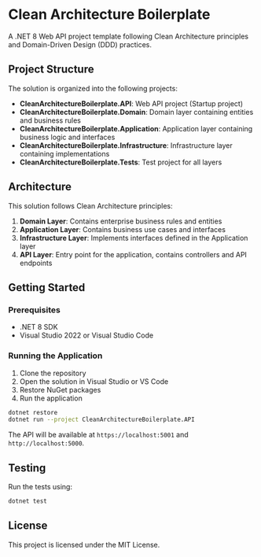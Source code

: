 # Clean Architecture Boilerplate

A .NET 8 Web API project template following Clean Architecture principles and Domain-Driven Design (DDD) practices.

## Project Structure

The solution is organized into the following projects:

- **CleanArchitectureBoilerplate.API**: Web API project (Startup project)
- **CleanArchitectureBoilerplate.Domain**: Domain layer containing entities and business rules
- **CleanArchitectureBoilerplate.Application**: Application layer containing business logic and interfaces
- **CleanArchitectureBoilerplate.Infrastructure**: Infrastructure layer containing implementations
- **CleanArchitectureBoilerplate.Tests**: Test project for all layers

## Architecture

This solution follows Clean Architecture principles:

1. **Domain Layer**: Contains enterprise business rules and entities
2. **Application Layer**: Contains business use cases and interfaces
3. **Infrastructure Layer**: Implements interfaces defined in the Application layer
4. **API Layer**: Entry point for the application, contains controllers and API endpoints

## Getting Started

### Prerequisites

- .NET 8 SDK
- Visual Studio 2022 or Visual Studio Code

### Running the Application

1. Clone the repository
2. Open the solution in Visual Studio or VS Code
3. Restore NuGet packages
4. Run the application

```bash
dotnet restore
dotnet run --project CleanArchitectureBoilerplate.API
```

The API will be available at `https://localhost:5001` and `http://localhost:5000`.

## Testing

Run the tests using:

```bash
dotnet test
```

## License

This project is licensed under the MIT License. 